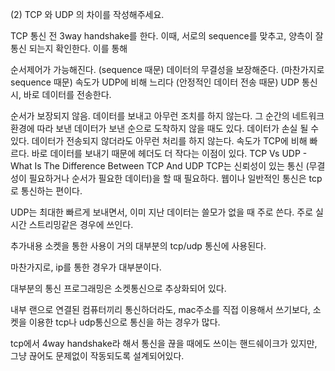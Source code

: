 (2) TCP 와 UDP 의 차이를 작성해주세요.

TCP 통신 전 3way handshake를 한다. 이때, 서로의 sequence를 맞추고, 양측이 잘 통신 되는지 확인한다. 이를 통해

순서제어가 가능해진다. (sequence 때문)
데이터의 무결성을 보장해준다. (마찬가지로 sequence 때문)
속도가 UDP에 비해 느리다 (안정적인 데이터 전송 때문)
UDP 통신 시, 바로 데이터를 전송한다.

순서가 보장되지 않음.
데이터를 보내고 아무런 조치를 하지 않는다. 그 순간의 네트워크 환경에 따라 보낸 데이터가 보낸 순으로 도착하지 않을 때도 있다.
데이터가 손실 될 수 있다.
데이터가 전송되지 않더라도 아무런 처리를 하지 않는다.
속도가 TCP에 비해 빠르다.
바로 데이터를 보내기 때문에 헤더도 더 작다는 이점이 있다. TCP Vs UDP - What Is The Difference Between TCP And UDP
TCP는 신뢰성이 있는 통신 (무결성이 필요하거나 순서가 필요한 데이터)을 할 때 필요하다. 웹이나 일반적인 통신은 tcp로 통신하는 편이다.

UDP는 최대한 빠르게 보내면서, 이미 지난 데이터는 쓸모가 없을 때 주로 쓴다. 주로 실시간 스트리밍같은 경우에 쓰인다.

추가내용
소켓을 통한 사용이 거의 대부분의 tcp/udp 통신에 사용된다.

마찬가지로, ip를 통한 경우가 대부분이다.

대부분의 통신 프로그래밍은 소켓통신으로 추상화되어 있다.

내부 랜으로 연결된 컴퓨터끼리 통신하더라도, mac주소를 직접 이용해서 쓰기보다, 소켓을 이용한 tcp나 udp통신으로 통신을 하는 경우가 많다.

tcp에서 4way handshake라 해서 통신을 끊을 때에도 쓰이는 핸드쉐이크가 있지만, 그냥 끊어도 문제없이 작동되도록 설계되어있다.
